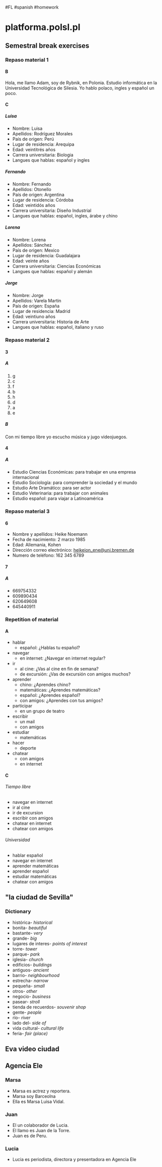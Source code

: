 #FL #spanish #homework 

# platforma.polsl.pl
## Semestral break exercises
### Repaso material 1
#### B
Hola, me llamo Adam, soy de Rybnik, en Polonia. Estudio informática en la Universidad Tecnológica de Silesia. Yo hablo polaco, ingles y español un poco. 

#### C
##### Luisa
- Nombre: Luisa
- Apellidos: Rodríguez Morales
- País de origen: Perú
- Lugar de residencia: Arequipa
- Edad: veintitrés años
- Carrera universitaria: Biologia
- Langues que hablas: español y ingles

##### Fernando
- Nombre: Fernando
- Apellidos: Otonello
- País de origen: Argentina
- Lugar de residencia: Córdoba
- Edad: veintidós años
- Carrera universitaria: Diseño Industrial
- Langues que hablas: español, ingles, árabe y chino

##### Lorena
- Nombre: Lorena
- Apellidos: Sánchez
- País de origen: Mexico
- Lugar de residencia: Guadalajara
- Edad: veinte años
- Carrera universitaria: Ciencias Económicas
- Langues que hablas: español y alemán

##### Jorge
- Nombre: Jorge
- Apellidos: Varela Martin
- País de origen: España
- Lugar de residencia: Madrid
- Edad: veintiuno años
- Carrera universitaria: Historia de Arte 
- Langues que hablas: español, italiano y ruso

### Repaso material 2
#### 3
##### A
1. g
2. c
3. f
4. b
5. h
6. d
7. a
8. e

##### B
Con mi tiempo libre yo escucho música y jugo videojuegos.

#### 4
##### A
- Estudio Ciencias Económicas: para trabajar en una empresa internacional
- Estudio Sociología: para comprender la sociedad y el mundo
- Estudio Arte Dramático: para ser actor
- Estudio Veterinaria: para trabajar con animales
- Estudio español: para viajar a Latinoamérica

### Repaso material 3
#### 6
- Nombre y apellidos: Heike Noemann
- Fecha de nacimiento: 2 marzo 1985
- Edad: Allemania, Kohen
- Dirección correo electrónico: heikeion_ene@uni.bremen.de
- Numero de teléfono: 162 345 6789

#### 7
##### A
- 669754332
- 609890434
- 620649608
- 645440911

### Repetition of material
#### A
- hablar
	- español: ¿Hablas tu español?
- navegar
	- en internet: ¿Navegar en internet regular?
- ir
	- al cine: ¿Vas al cine en fin de semana?
	- de excursión: ¿Vas de excursión con amigos muchos?
- aprender
	- chino: ¿Aprendes chino?
	- matemáticas: ¿Aprendes matemáticas?
	- español: ¿Aprendes español?
	- con amigos: ¿Aprendes con tus amigos?
- participar
	- en un grupo de teatro
- escribir
	- un mail
	- con amigos
- estudiar
	- matemáticas
- hacer
	- deporte
- chatear
	- con amigos
	- en internet

#### C
###### Tiempo libre
- navegar en internet
- ir al cine
- ir de excursion
- escribir con amigos
- chatear en internet
- chatear con amigos

###### Universidad
- hablar español
- navegar en internet
- aprender matemáticas
- aprender español
- estudiar matemáticas
- chatear con amigos

## "la ciudad de Sevilla"
### Dictionary
- histórica- *historical*
- bonita- *beautiful*
- bastante- *very*
- grande- *big*
- lugares de interes- *points of interest*
- torre- *tower*
- parque- *park*
- iglesia- *church*
- edificios- *buildings*
- antiguos- *ancient*
- barrio- *neighbourhood*
- estrecha- *narrow*
- pequeña- *small*
- otros- *other*
- negocio- *business*
- pasear- *stroll*
- tienda de recuerdos- *souvenir shop*
- gente- *people*
- río- *river*
- lado del- *side of*
- vida cultural- *cultural life*
- feria- *fair (place)*

## Eva video ciudad

## Agencia Ele
### Marsa
- Marsa es actrez y reportera.
- Marsa soy Barceolna
- Ella es Marsa Luisa Vidal.

### Juan
- El un colaborador de Lucia.
- El llamo es Juan de la Torre.
- Juan es de Peru.

### Lucia
- Lucia es periodista, directora y presentadora en Agencia Ele